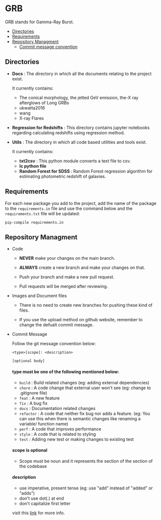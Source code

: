 # **GRB**

GRB stands for Gamma-Ray Burst.

* [Directories](https://github.com/Perun21/GRB#directories)
* [Requirements](https://github.com/Perun21/GRB#requirements)
* [Repository Managment](https://github.com/Perun21/GRB#repository-managment) 
    * [Commit message convention](https://github.com/Perun21/GRB#type-must-be-one-of-the-following-mentioned-below)

## **Directories**

* **Docs** : The directory in which all the documents relating to the project exist.

    It currently contains:
    * The conical morphology, the jetted GeV emission, the-X ray afterglows of Long GRBs
    * ukwatta2016
    * wang
    * X-ray Flares

* **Regression for Redshifts** : This directory contains jupyter notebooks regarding calculating redshifts using regression method.

* **Utils** : The directory in which all code based utilities and tools exist.

    It currently contains:
    * **txt2csv** : This python module converts a text file to csv.
    * **lc python file**
    * **Random Forest for SDSS** : Random Forest regression algorithm for estimating photometric redshift of galaxies.

## **Requirements**

For each new package you add to the project, add the name of the package to the `requirements.in` file and use the command below and the `requirements.txt` file will be updated:

```pip-compile requirements.in```

## **Repository Managment**


* Code

    * **NEVER** make your changes on the main branch.
    * **ALWAYS**  create a new branch and make your changes on that. 

    * Push your branch and make a new pull request.
    * Pull requests will be merged after reviewing.

* Images and Document files
    * There is no need to create new branches for pushing these kind of files.

    * If you use the upload method on github website, remember to change the defualt commit message.


* Commit Message

    Follow the git message convention below:

    ```
    <type>[scope]: <description>

    [optional body]
    ```

    #### **type** must be one of the following mentioned below:
    * `build` : Build related changes (eg: adding external dependencies)
    * `chore` : A code change that external user won't see (eg: change to .gitignore file)
    * `feat` : A new feature
    * `fix` : A bug fix
    * `docs` : Documentation related changes
    * `refactor` :  A code that neither fix bug nor adds a feature. (eg: You can use this when there is semantic changes like renaming a variable/ function name)
    * `perf` : A code that improves performance
    * `style` : A code that is related to styling
    * `test` : Adding new test or making changes to existing test

    #### **scope** is optional
    * Scope must be noun and it represents the section of the section of the codebase

    #### **description**
    * use imperative, present tense (eg: use "add" instead of "added" or "adds")
    * don't use dot(.) at end
    * don't capitalize first letter

    visit this [link](https://www.conventionalcommits.org/en/v1.0.0/) for more info.
